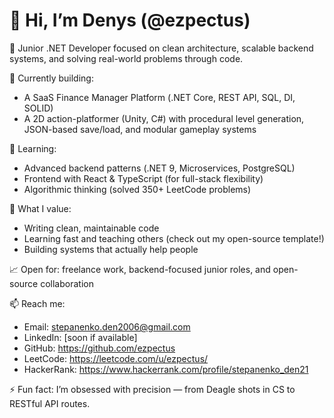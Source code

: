 # 👋 Hi, I’m Denys (@ezpectus)

🔧 Junior .NET Developer focused on clean architecture, scalable backend systems, and solving real-world problems through code.

🚀 Currently building:
- A SaaS Finance Manager Platform (.NET Core, REST API, SQL, DI, SOLID)
- A 2D action-platformer (Unity, C#) with procedural level generation, JSON-based save/load, and modular gameplay systems

🧠 Learning:
- Advanced backend patterns (.NET 9, Microservices, PostgreSQL)
- Frontend with React & TypeScript (for full-stack flexibility)
- Algorithmic thinking (solved 350+ LeetCode problems)

🎯 What I value:
- Writing clean, maintainable code
- Learning fast and teaching others (check out my open-source template!)
- Building systems that actually help people

📈 Open for: freelance work, backend-focused junior roles, and open-source collaboration

📫 Reach me:
- Email: stepanenko.den2006@gmail.com
- LinkedIn: [soon if available]
- GitHub: https://github.com/ezpectus
- LeetCode: https://leetcode.com/u/ezpectus/
- HackerRank: https://www.hackerrank.com/profile/stepanenko_den21

⚡ Fun fact: I’m obsessed with precision — from Deagle shots in CS to RESTful API routes.
